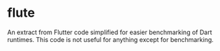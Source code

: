 # flute

An extract from Flutter code simplified for easier benchmarking of Dart runtimes. This code is not useful for anything except for benchmarking.
